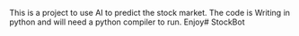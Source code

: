This is a project to use AI to predict the stock market.
The code is Writing in python and will need a python compiler to run. 
Enjoy# StockBot
